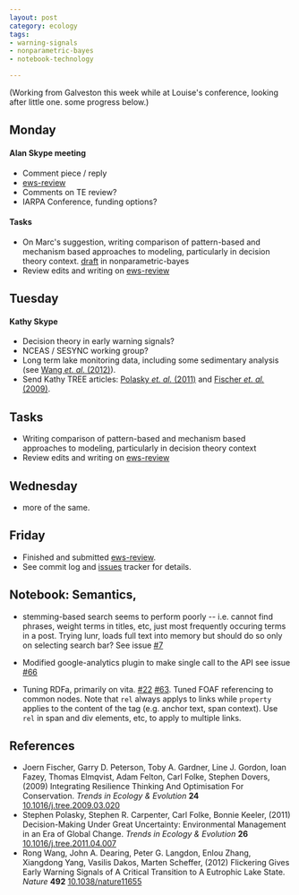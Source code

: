 ```yaml
---
layout: post
category: ecology
tags: 
- warning-signals
- nonparametric-bayes
- notebook-technology

---
```


(Working from Galveston this week while at Louise's conference, looking after little one. some progress below.)

## Monday 

#### Alan Skype meeting

* Comment piece / reply
* [ews-review](https://github.com/cboettig/ews-review)
* Comments on TE review?
* IARPA Conference, funding options?

#### Tasks 

* On Marc's suggestion, writing comparison of pattern-based and mechanism based approaches to modeling, particularly in decision theory context. [draft](https://github.com/cboettig/nonparametric-bayes/blob/cb0f7d5f779bb424e5fb02b06463f946c360017d/inst/doc/beyond-mechanistic-models.md) in nonparametric-bayes
* Review edits and writing on [ews-review](https://github.com/cboettig/ews-review)

## Tuesday 

#### Kathy Skype

* Decision theory in early warning signals?
* NCEAS / SESYNC working group?
* Long term lake monitoring data, including some sedimentary analysis (see <span rel="tooltip" title="Wang R, Dearing J, Langdon P, Zhang E, Yang X, Dakos V and
Scheffer M (2012). Flickering Gives Early Warning Signals of A
Critical Transition to A Eutrophic Lake State. _Nature_, *492*.
ISSN 0028-0836,  http://dx.doi.org/10.1038/nature11655."><a href="http://dx.doi.org/10.1038/nature11655" rel="http://purl.org/spar/cito/discusses" >Wang _et. al._ (2012)</a></span>).  
* Send Kathy TREE articles: <span rel="tooltip" title="Polasky S, Carpenter S, Folke C and Keeler B (2011).
Decision-Making Under Great Uncertainty: Environmental Management
in an Era of Global Change. _Trends in Ecology & Evolution_,
*26*. ISSN 01695347, 
http://dx.doi.org/10.1016/j.tree.2011.04.007."><a href="http://dx.doi.org/10.1016/j.tree.2011.04.007" rel="http://purl.org/spar/cito/discusses" >Polasky _et. al._ (2011)</a></span> and <span rel="tooltip" title="Fischer J, Peterson G, Gardner T, Gordon L, Fazey I, Elmqvist T,
Felton A, Folke C and Dovers S (2009). Integrating Resilience
Thinking And Optimisation For Conservation. _Trends in Ecology &
Evolution_, *24*. ISSN 01695347, 
http://dx.doi.org/10.1016/j.tree.2009.03.020."><a href="http://dx.doi.org/10.1016/j.tree.2009.03.020" rel="http://purl.org/spar/cito/discusses" >Fischer _et. al._ (2009)</a></span>.  

## Tasks

* Writing comparison of pattern-based and mechanism based approaches to modeling, particularly in decision theory context
* Review edits and writing on [ews-review](https://github.com/cboettig/ews-review)


## Wednesday 

* more of the same.  


## Friday

* Finished and submitted [ews-review](https://github.com/cboettig/ews-review).  
* See commit log and [issues](https://github.com/cboettig/ews-review/issues) tracker for details.  



## Notebook: Semantics,

* stemming-based search seems to perform poorly -- i.e. cannot find phrases, weight terms in titles, etc, just most frequently occuring terms in a post.  Trying lunr, loads full text into memory but should do so only on selecting search bar? See issue [#7](https://github.com/cboettig/labnotebook/issues/7)

* Modified google-analytics plugin to make single call to the API see issue [#66](https://github.com/cboettig/labnotebook/issues/66)

* Tuning RDFa, primarily on vita. [#22](https://github.com/cboettig/labnotebook/issues/22) [#63](https://github.com/cboettig/labnotebook/issues/63).  Tuned FOAF referencing to common nodes.  Note that `rel` always applys to links while `property` applies to the content of the tag (e.g. anchor text, span context).  Use `rel` in span and div elements, etc, to apply to multiple links.  

## References

- Joern Fischer, Garry D. Peterson, Toby A. Gardner, Line J. Gordon, Ioan Fazey, Thomas Elmqvist, Adam Felton, Carl Folke, Stephen Dovers,   (2009) Integrating Resilience Thinking And Optimisation For Conservation.  *Trends in Ecology & Evolution*  **24**  [10.1016/j.tree.2009.03.020](http://dx.doi.org/10.1016/j.tree.2009.03.020)
- Stephen Polasky, Stephen R. Carpenter, Carl Folke, Bonnie Keeler,   (2011) Decision-Making Under Great Uncertainty: Environmental Management in an Era of Global Change.  *Trends in Ecology & Evolution*  **26**  [10.1016/j.tree.2011.04.007](http://dx.doi.org/10.1016/j.tree.2011.04.007)
- Rong Wang, John A. Dearing, Peter G. Langdon, Enlou Zhang, Xiangdong Yang, Vasilis Dakos, Marten Scheffer,   (2012) Flickering Gives Early Warning Signals of A Critical Transition to A Eutrophic Lake State.  *Nature*  **492**  [10.1038/nature11655](http://dx.doi.org/10.1038/nature11655)

